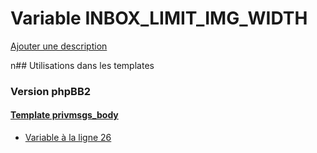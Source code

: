 # Variable INBOX_LIMIT_IMG_WIDTH
[Ajouter une description](https://fa-tvars.appspot.com/INBOX_LIMIT_IMG_WIDTH)

n## Utilisations dans les templates

### Version phpBB2

#### [Template privmsgs_body](subsilver/privmsgs_body.md)
* [Variable à la ligne 26](../subsilver/privmsgs_body.tpl#L26)